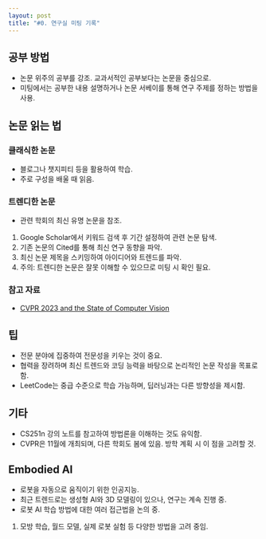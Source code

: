 ```yaml
---
layout: post
title: "#0. 연구실 미팅 기록"
---
```


## 공부 방법
- 논문 위주의 공부를 강조. 교과서적인 공부보다는 논문을 중심으로.
- 미팅에서는 공부한 내용 설명하거나 논문 서베이를 통해 연구 주제를 정하는 방법을 사용.

## 논문 읽는 법
### 클래식한 논문
- 블로그나 챗지피티 등을 활용하여 학습.
- 주로 구성을 배울 때 읽음.

### 트렌디한 논문
- 관련 학회의 최신 유명 논문을 참조.
1. Google Scholar에서 키워드 검색 후 기간 설정하여 관련 논문 탐색.
2. 기존 논문의 Cited를 통해 최신 연구 동향을 파악.
3. 최신 논문 제목을 스키밍하여 아이디어와 트렌드를 파악.
4. 주의: 트렌디한 논문은 잘못 이해할 수 있으므로 미팅 시 확인 필요.

### 참고 자료
- [CVPR 2023 and the State of Computer Vision](https://voxel51.com/blog/cvpr-2023-and-the-state-of-computer-vision/)

## 팁
- 전문 분야에 집중하여 전문성을 키우는 것이 중요.
- 협력을 장려하며 최신 트렌드와 코딩 능력을 바탕으로 논리적인 논문 작성을 목표로 함.
- LeetCode는 중급 수준으로 학습 가능하며, 딥러닝과는 다른 방향성을 제시함.

## 기타
- CS251n 강의 노트를 참고하여 방법론을 이해하는 것도 유익함.
- CVPR은 11월에 개최되며, 다른 학회도 봄에 있음. 방학 계획 시 이 점을 고려할 것.

## Embodied AI
- 로봇을 자동으로 움직이기 위한 인공지능.
- 최근 트렌드로는 생성형 AI와 3D 모델링이 있으나, 연구는 계속 진행 중.
- 로봇 AI 학습 방법에 대한 여러 접근법을 논의 중.
1. 모방 학습, 월드 모델, 실제 로봇 실험 등 다양한 방법을 고려 중임.

